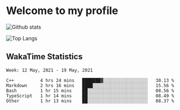 # Welcome to my profile

![Github stats](https://github-readme-stats.vercel.app/api?username=xinthose&show_icons=true&theme=radical&count_private=true)

![Top Langs](https://github-readme-stats.vercel.app/api/top-langs/?username=xinthose)

## WakaTime Statistics
<!--START_SECTION:waka-->
```text
Week: 12 May, 2021 - 19 May, 2021

C++          4 hrs 24 mins   ███████▓░░░░░░░░░░░░░░░░░   30.13 % 
Markdown     2 hrs 16 mins   ████░░░░░░░░░░░░░░░░░░░░░   15.56 % 
Bash         1 hr 15 mins    ██░░░░░░░░░░░░░░░░░░░░░░░   08.56 % 
TypeScript   1 hr 14 mins    ██░░░░░░░░░░░░░░░░░░░░░░░   08.49 % 
Other        1 hr 13 mins    ██░░░░░░░░░░░░░░░░░░░░░░░   08.37 % 
```
<!--END_SECTION:waka-->
